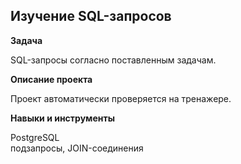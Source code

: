 
## Изучение SQL-запросов

**Задача**  

SQL-запросы согласно поставленным задачам.  

**Описание проекта** 

Проект автоматически проверяется на тренажере.   


**Навыки и инструменты**  

PostgreSQL  
подзапросы, JOIN-соединения

